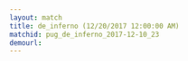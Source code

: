 ```yaml
---
layout: match
title: de_inferno (12/20/2017 12:00:00 AM)
matchid: pug_de_inferno_2017-12-10_23
demourl: 
---
```

